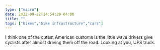 ```yaml
---
type: ["micro"]
date: 2022-09-22T14:54:20-04:00
title: ""
tags: ["bikes","bike infrastructure","cars"]
---
```

I think one of the cutest American customs is the little wave drivers give cyclists after almost driving them off the road. Looking at you, UPS truck.
